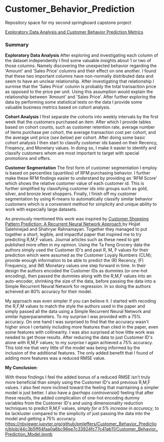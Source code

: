 # Customer_Behavior_Prediction
Repository space for my second springboard capstone project

[Exploratory Data Analysis and Customer Behavior Prediction Metrics](https://nbviewer.jupyter.org/github/pmleffers/Customer_Behavior_Prediction/blob/master/Customer_Behavior_Prediction_EDA_Metrics.ipynb)
### Summary
**Exploratory Data Analysis**
After exploring and investigating each column of the dataset independently I find some valuable insights about 1 or two of those columns. Namely discovering the unexpected behavior regarding the 'Amount' and 'Sales Price' columns and their effect on one another. I found that these two important columns have non-normally distributed data and seem to have an unclear relationship. After investigating that relationship I surmise that the 'Sales Price' column is probably the total transaction price as opposed to the price per unit. Using this assumption would explain the relationship between 'Amount' and 'Sales Price'. After further exploring the data by performing some statistical tests on the data I provide some valuable business metrics based on cohort analysis.

**Cohort Analysis**
I first separate the cohorts into weekly intervals by the first week that the customers purchased an item. After which I provide tables based on cohort counts, such as customer retention rate, average number of items purchase per cohort, the average transaction cost per cohort, and the average unit price (*see below*) per cohort. After doing some basic cohort analysis I then start to classify customer ids based on their Recency, Freqency, and Monetary values. In doing so, I make it easier to identify and classify customers whom are most important to target with special promotions and offers. 

**Customer Segmentation**
The first form of customer segmentation I employ is based on percentiles (*quartiles*) of RFM purchasing behavior.
I further make these RFM findings easier to understand by providing an 'RFM Score' which shows the relative customer value of each customer id. This is further simplified by classifying customer ids into groups such as gold, silver, and bronze level shoppers. Finally, I finish off my customer segmentation by using K-means to automatically classify similar behavior customers which is a convenient method for simplicity and unique ability to work with especially large datasets.


As previously mentioned this work was inspired by [Customer Shopping Pattern Prediction: A Recurrent Neural Network Approach ](https://ieeexplore.ieee.org/document/7849921)
 by Hojjat Salehinejad and Shahryar Rahnamayan. Together they managed to put together a short,  legible, and impactful paper that inspired me to try predicting R,M,F values. Journal articles such as these need to get published more often in my opinion. Using the Ta Feng Grocery data the authors simply used the Customer ID's and past R, M, F values for their prediction which were assumed as the Customer Loyaly Numbers (CLN); provide enough information to be able to predict the (R) Recency, (F) Frequency, and (M) Monetary values one step forward in time. In their design the authors encoded the Customer IDs as dummies (or one-hot encoding), then passed the dummies along with the R,M,F values into an auto-encoder, shrinking the size of the data, before passing the data into a Simple Recurrent Neural Network for regression. In so doing the authors acheived an 80% accuracy for their model.
 
My approach was even simpler if you can believe it. I started with recoding the R,F,M values to match the style the authors used in the paper and simply passed all the data using a Simple Recurrent Neural Network and similar hyperparameters. To my surprise I was provided with a 75% accuracy. On one hand I was surprised to find that the accuracy wasn't higher since I certainly including more features than cited in the paper, even some features with collinearity. I was also surprised at how little work was needed to get those results. After reducing the data to just Customer ID's alone with R,M,F values; to my surprise I again achieved a 75% accuracy. This told me that very little of the model was being informed by the inclusion of the additional features. The only added benefit that I found of adding more features was a reduced RMSE value. 

**My Conclusion:**

With these findings I feel the added bonus of a reduced RMSE isn't truly more beneficial than simply using the Customer ID's and previous R,M,F values. I also feel more inclined toward the feeling that maintaining a simpler model is just better. I also have a *(perhaps controversial)* feeling that after these results, the added complication of one-hot encoding dummy variables from the Customer ID's and using dimensionality reduction techniques to predict R,M,F values, *simply for a 5% increase in accuracy*, to be lackluster compared to the simplicity of just passing the data into the model and getting a 75% accuracy. 
https://nbviewer.jupyter.org/github/pmleffers/Customer_Behavior_Prediction/blob/44c3b5ff64faa0a6bc96ee7c33924fc77c41ab11/Customer_Behavior_Prediction_Model.ipynb
